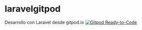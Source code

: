 # laravelgitpod
Desarrollo con Laravel desde gitpod.io
[![Gitpod Ready-to-Code](https://img.shields.io/badge/Gitpod-Ready--to--Code-blue?logo=gitpod)](https://gitpod.io/#https://github.com/<org-name>/<repo-name>) 